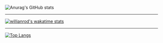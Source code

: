 <!--
### Hi there 👋

## Working hard to become a qualified front-end engineer.


**yixuxiMQ/yixuxiMQ** is a ✨ _special_ ✨ repository because its `README.md` (this file) appears on your GitHub profile.

Here are some ideas to get you started:

- 🔭 I’m currently working on ...
- 🌱 I’m currently learning ...
- 👯 I’m looking to collaborate on ...
- 🤔 I’m looking for help with ...
- 💬 Ask me about ...
- 📫 How to reach me: ...
- 😄 Pronouns: ...
- ⚡ Fun fact: ...
-->

![Anurag's GitHub stats](https://github-readme-stats.vercel.app/api?username=yixuxiMQ&show_icons=true&locale=cn&theme=gotham)
<hr />

[![willianrod's wakatime stats](https://github-readme-stats.vercel.app/api/wakatime?username=yixuxi&theme=gotham)](https://github.com/yixuxiMQ/github-readme-stats)
<hr />

[![Top Langs](https://github-readme-stats.vercel.app/api/top-langs/?username=yixuxiMQ&exclude_repo=github-readme-stats,yixuxiMQ.github.io&theme=gotham)](https://github.com/yixuxiMQ/github-readme-stats)



